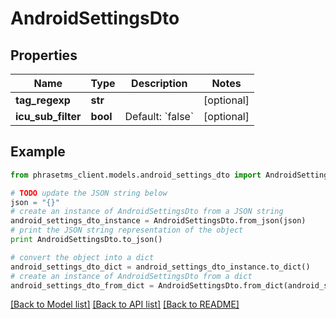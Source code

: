 # AndroidSettingsDto

## Properties

| Name               | Type     | Description                | Notes      |
| ------------------ | -------- | -------------------------- | ---------- |
| **tag_regexp**     | **str**  |                            | [optional] |
| **icu_sub_filter** | **bool** | Default: &#x60;false&#x60; | [optional] |

## Example

```python
from phrasetms_client.models.android_settings_dto import AndroidSettingsDto

# TODO update the JSON string below
json = "{}"
# create an instance of AndroidSettingsDto from a JSON string
android_settings_dto_instance = AndroidSettingsDto.from_json(json)
# print the JSON string representation of the object
print AndroidSettingsDto.to_json()

# convert the object into a dict
android_settings_dto_dict = android_settings_dto_instance.to_dict()
# create an instance of AndroidSettingsDto from a dict
android_settings_dto_from_dict = AndroidSettingsDto.from_dict(android_settings_dto_dict)
```

[[Back to Model list]](../README.md#documentation-for-models) [[Back to API list]](../README.md#documentation-for-api-endpoints) [[Back to README]](../README.md)
